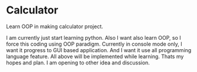 # Calculator
Learn OOP in making calculator project.

I am currently just start learning python. Also I want also learn OOP, so I force this coding using OOP paradigm.
Currently in console mode only, I want it progress to GUI based application.
And I want it use all programming language feature.
All above will be implemented while learning. Thats my hopes and plan.
I am opening to other idea and discussion.
